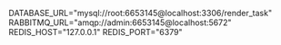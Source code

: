 DATABASE_URL="mysql://root:6653145@localhost:3306/render_task"
RABBITMQ_URL="amqp://admin:6653145@localhost:5672"
REDIS_HOST="127.0.0.1"
REDIS_PORT="6379"
